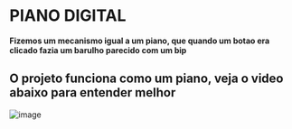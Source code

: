# PIANO DIGITAL
**Fizemos um mecanismo igual a um piano, que quando um botao era clicado fazia um barulho parecido com um bip**
## O projeto funciona como um piano, veja o video abaixo para entender melhor ##
![image](https://user-images.githubusercontent.com/102532494/175965473-6ba6ab9f-e5a1-4858-b99e-1dd0b29d9896.png)
